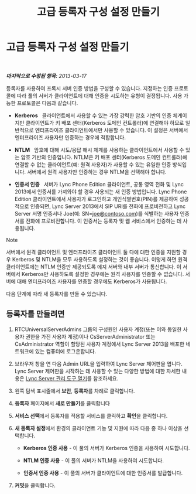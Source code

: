 ﻿---
title: 고급 등록자 구성 설정 만들기
TOCTitle: 고급 등록자 구성 설정 만들기
ms:assetid: eddfbdd2-cfd0-4c03-986e-443d6728db7d
ms:mtpsurl: https://technet.microsoft.com/ko-kr/library/Gg182601(v=OCS.15)
ms:contentKeyID: 49305444
ms.date: 08/10/2015
mtps_version: v=OCS.15
ms.translationtype: HT
---

# 고급 등록자 구성 설정 만들기

 

_**마지막으로 수정된 항목:** 2013-03-17_

등록자를 사용하여 프록시 서버 인증 방법을 구성할 수 있습니다. 지정하는 인증 프로토콜에 따라 풀의 서버가 클라이언트에 대해 인증을 시도하는 유형이 결정됩니다. 사용 가능한 프로토콜은 다음과 같습니다.

  - **Kerberos**   클라이언트에서 사용할 수 있는 가장 강력한 암호 기반의 인증 체계이지만 클라이언트가 키 배포 센터(Kerberos 도메인 컨트롤러)에 연결해야 하므로 일반적으로 엔터프라이즈 클라이언트에서만 사용할 수 있습니다. 이 설정은 서버에서 엔터프라이즈 사용자만 인증하는 경우에 적합합니다.

  - **NTLM**   암호에 대해 시도/응답 해시 체계를 사용하는 클라이언트에서 사용할 수 있는 암호 기반의 인증입니다. NTLM은 키 배포 센터(Kerberos 도메인 컨트롤러)에 연결할 수 없는 클라이언트(예: 원격 사용자)가 사용할 수 있는 유일한 인증 방식입니다. 서버에서 원격 사용자만 인증하는 경우 NTLM을 선택해야 합니다.

  - **인증서 인증**   서버가 Lync Phone Edition 클라이언트, 공통 영역 전화 및 Lync 2013에서 인증서를 가져와야 할 경우 사용되는 새 인증 방법입니다. Lync Phone Edition 클라이언트에서 사용자가 로그인하고 개인식별번호(PIN)를 제공하여 성공적으로 인증되면, Lync Server 2013에서 SIP URI를 전화에 프로비전하고 Lync Server 서명 인증서나 Joe(예: SN=joe@contoso.com)를 식별하는 사용자 인증서를 전화에 프로비전합니다. 이 인증서는 등록자 및 웹 서비스에서 인증하는 데 사용됩니다.


> [!NOTE]
> 서버에서 원격 클라이언트 및 엔터프라이즈 클라이언트 둘 다에 대한 인증을 지원할 경우 Kerberos 및 NTLM을 모두 사용하도록 설정하는 것이 좋습니다. 이렇게 하면 원격 클라이언트에는 NTLM 인증만 제공되도록 에지 서버와 내부 서버가 통신합니다. 이 서버에서 Kerberos만 사용하도록 설정한 경우에는 원격 사용자를 인증할 수 없습니다. 서버에 대해 엔터프라이즈 사용자를 인증할 경우에도 Kerberos가 사용됩니다.



다음 단계에 따라 새 등록자를 만들 수 있습니다.

## 등록자를 만들려면

1.  RTCUniversalServerAdmins 그룹의 구성원인 사용자 계정(또는 이와 동일한 사용자 권한을 가진 사용자 계정)이나 CsServerAdministrator 또는 CsAdministrator 역할이 할당된 사용자 계정에서 Lync Server 2013을 배포한 네트워크에 있는 컴퓨터에 로그온합니다.

2.  브라우저 창을 연 다음 Admin URL을 입력하여 Lync Server 제어판을 엽니다. Lync Server 제어판을 시작하는 데 사용할 수 있는 다양한 방법에 대한 자세한 내용은 [Lync Server 관리 도구 열기](lync-server-2013-open-lync-server-administrative-tools.md)를 참조하세요.

3.  왼쪽 탐색 표시줄에서 **보안**, **등록자**를 차례로 클릭합니다.

4.  **등록자** 페이지에서 **새로 만들기**를 클릭합니다

5.  **서비스 선택**에서 등록자를 적용할 서비스를 클릭하고 **확인**을 클릭합니다.

6.  **새 등록자 설정**에서 환경의 클라이언트 기능 및 지원에 따라 다음 중 하나 이상을 선택합니다.
    
      - **Kerberos 인증 사용** - 이 풀의 서버가 Kerberos 인증을 사용하여 시도합니다.
    
      - **NTLM 인증 사용** - 이 풀의 서버가 NTLM을 사용하여 시도합니다.
    
      - **인증서 인증 사용** - 이 풀의 서버가 클라이언트에 대한 인증서를 발급합니다.

7.  **커밋**을 클릭합니다.

